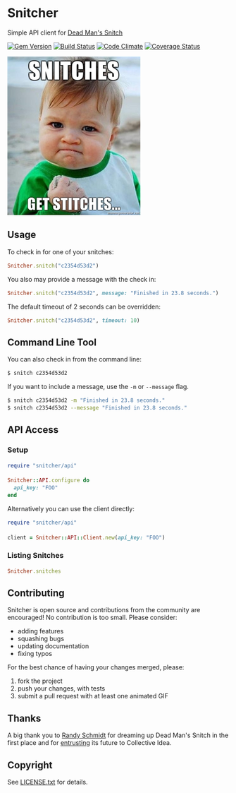 # Snitcher

Simple API client for [Dead Man's Snitch](https://deadmanssnitch.com)

[![Gem Version](https://badge.fury.io/rb/snitcher.png)](http://badge.fury.io/rb/snitcher)
[![Build Status](https://travis-ci.org/deadmanssnitch/snitcher.png?branch=master)](https://travis-ci.org/deadmanssnitch/snitcher)
[![Code Climate](https://codeclimate.com/github/deadmanssnitch/snitcher.png)](https://codeclimate.com/github/deadmanssnitch/snitcher)
[![Coverage Status](https://coveralls.io/repos/deadmanssnitch/snitcher/badge.png)](https://coveralls.io/r/deadmanssnitch/snitcher)

![Snitches get Stitches](doc/get_them_stitches.jpg)

## Usage

To check in for one of your snitches:

```ruby
Snitcher.snitch("c2354d53d2")
```

You also may provide a message with the check in:

```ruby
Snitcher.snitch("c2354d53d2", message: "Finished in 23.8 seconds.")
```

The default timeout of 2 seconds can be overridden:

```ruby
Snitcher.snitch("c2354d53d2", timeout: 10)
```

## Command Line Tool

You can also check in from the command line:

```bash
$ snitch c2354d53d2
```

If you want to include a message, use the `-m` or `--message` flag.

```bash
$ snitch c2354d53d2 -m "Finished in 23.8 seconds."
$ snitch c2354d53d2 --message "Finished in 23.8 seconds."
```

## API Access

### Setup

```ruby
require "snitcher/api"

Snitcher::API.configure do
  api_key: "FOO"
end
```

Alternatively you can use the client directly:
```ruby
require "snitcher/api"

client = Snitcher::API::Client.new(api_key: "FOO")
```

### Listing Snitches

```ruby
Snitcher.snitches
```

## Contributing

Snitcher is open source and contributions from the community are encouraged! No
contribution is too small. Please consider:

* adding features
* squashing bugs
* updating documentation
* fixing typos

For the best chance of having your changes merged, please:

1. fork the project
2. push your changes, with tests
3. submit a pull request with at least one animated GIF

## Thanks

A big thank you to [Randy Schmidt](https://github.com/r38y) for dreaming up
Dead Man's Snitch in the first place and for
[entrusting](http://r38y.com/dead-mans-snitch-sold) its future to Collective
Idea.

## Copyright

See [LICENSE.txt](LICENSE.txt) for details.
